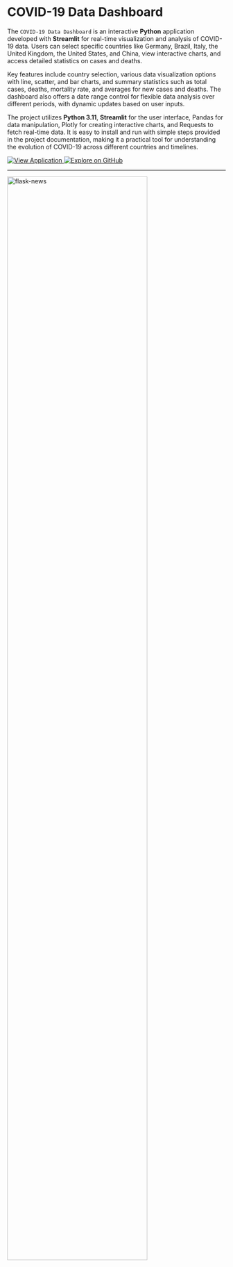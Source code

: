 # COVID-19 Data Dashboard

The `COVID-19 Data Dashboard` is an interactive **Python** application developed with **Streamlit** for real-time visualization and analysis of COVID-19 data. Users can select specific countries like Germany, Brazil, Italy, the United Kingdom, the United States, and China, view interactive charts, and access detailed statistics on cases and deaths.

Key features include country selection, various data visualization options with line, scatter, and bar charts, and summary statistics such as total cases, deaths, mortality rate, and averages for new cases and deaths. The dashboard also offers a date range control for flexible data analysis over different periods, with dynamic updates based on user inputs.

The project utilizes **Python 3.11**, **Streamlit** for the user interface, Pandas for data manipulation, Plotly for creating interactive charts, and Requests to fetch real-time data. It is easy to install and run with simple steps provided in the project documentation, making it a practical tool for understanding the evolution of COVID-19 across different countries and timelines.


<a href="http://covid.amaralapps.com/" target="_blank">
    <img src="https://img.shields.io/badge/View_Application-28A745?style=for-the-badge&logo=appveyor&logoColor=white" alt="View Application">
</a>

<a href="https://github.com/miguelzeph/datastormcovid_heroku" target="_blank">
    <img src="https://img.shields.io/badge/Explore_on_GitHub-100000?style=for-the-badge&logo=GitHub&logoColor=white" alt="Explore on GitHub">
</a>

---

<img src="../img/covid_dashboard.png" alt="flask-news" width="80%">



